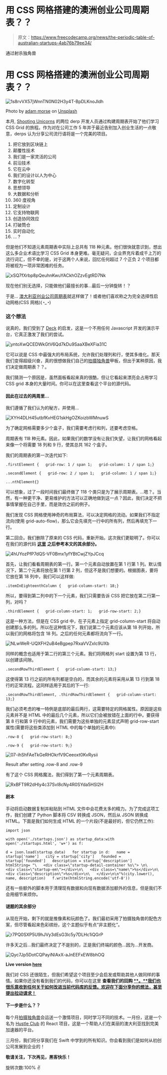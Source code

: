 # 用 CSS 网格搭建的澳洲创业公司周期表？？

> 原文：<https://www.freecodecamp.org/news/the-periodic-table-of-australian-startups-4ab76b79ee34/>

通过射杀独角兽

# 用 CSS 网格搭建的澳洲创业公司周期表？？

![1s8rvVX57jWnnTN0N02H3y4T-BpDLKnoJldh](img/90e6df6f91256ef33198c02fd3958d59.png)

Photo by [adam morse](https://unsplash.com/photos/9KoEOIuKtgI?utm_source=unsplash&utm_medium=referral&utm_content=creditCopyText) on [Unsplash](https://unsplash.com/search/photos/grid?utm_source=unsplash&utm_medium=referral&utm_content=creditCopyText)

本月, [Shooting Unicorns](https://shooting-unicorns.com) 的两位 derp 开发人员通过构建周期表开始了他们学习 CSS Grid 的旅程。作为对在公司工作 5 年并于最近告别加入创业生活的一点敬意，derps 认为分享公司流行语将是一个完美的项目。

1.  把它放到区块链上
2.  颠覆性技术
3.  我们是一家灵活的公司
4.  前沿技术
5.  它在云中
6.  我们的设计以人为中心
7.  数字化转型
8.  思想领导
9.  大数据和分析
10.  360 度视角
11.  定制设计
12.  它支持物联网
13.  创造协同效应
14.  打破筒仓
15.  实时自动化
16.  … ?

但是他们不知道元素周期表中实际上总共有 118 种元素。他们很快就意识到，想出这么多企业术语比学习 CSS Grid 本身更难。毫无疑问，企业界充斥着成千上万的流行词汇，但不幸的是，对于这两个人来说，回忆任何超过 7 个正负 2 个项目都将被视为一项非常困难的任务。

![xSQ7fXrbp8pQeuhnKwuYACkhOZzvEgtRD7Nk](img/2f1ec6aca0743046e34faa4ed0375bf3.png)

现在他们别无选择，只能做他们最擅长的事…最后一分钟旋转！？

于是… [澳大利亚创业公司周期表](https://startups.shooting-unicorns.com)就这样做了！或者他们喜欢称之为完全选择性启动网格(CSS 网格)(◔_◔)

### 这个想法

说真的，我们受到了 [Deck](http://www.hi.agency/deck/) 的启发，这是一个不用任何 Javascript 开发的演示平台，它真正激发了我们的尝试。

![yntoXwQCEDWkGtV6Qd7kDu9SaaXBeXFia31C](img/5b0a74de823d3b5517e692fa94e5d8ce.png)

它可以说是 CSS 中最强大的布局系统，允许我们处理列和行，使其多维化。那天我们变得超级兴奋，真的很想做我们自己的[拍摄独角兽](https://shooting-unicorns.com)甲板，但出于某种原因，我们决定做周期表？？。

我们猜测一个原因是，虽然面板看起来真的很酷，但让它看起来漂亮会占用学习 CSS grid 本身的大量时间。你可以在这里查看这个平台的源代码。

#### 因此在过去的两周里…

我们遵循了我们认为的秘方，并使用…

![XYH4DLH45utbfKvHEG1skHgOZKoizbWMnuwS](img/26a0fb70ed7b9894703020ebb7293b90.png)

为了确定网格需要多少个盒子，我们需要考虑行和列，还要考虑空格。

周期表有 118 种元素。因此，如果我们的数学没有让我们失望，让我们的网格看起来像一个将需要 18 列和 9 行，使其总共 162 个盒子。

我们的周期表的第一次迭代如下:

```
.firstElement {   grid-row: 1 / span 1;   grid-column: 1 / span 1;}
```

```
.secondElement {   grid-row: 2 / span 1;   grid-column: 1 / span 1;}
```

```
...nthElement{}
```

可以想象，过了一段时间我们最终做了 118 个类只是为了展示周期表。…嗯？。当然，有一种更干净、更易维护的方法可以正确地做到这一点？因此，我们决定不把事情掌握在自己手里，而是效仿之前的例子。

我们发现 CSS 网格使用神奇的布局算法，可以决定网格的流动。如果我们不指定流向(使用 grid-auto-flow)，那么它会先填充一行中的所有列，然后再填充下一行。

第二回合。我们删除了原来的 CSS 代码，重新开始。这次我们更聪明了。你可以在我们的源代码 [**这里**](https://github.com/shooting-unicorns/the-periodic-table-of-australian-startups) **之后参考本文的其余部分。**

![4hUYozPfP7dQS-VF0Bmx1yfYBtCwjZYpJCcq](img/8922c031cba2f13e316859950ab4af96.png)

首先，让我们看看周期表的第一行。第一个元素自动放置在第 1 行第 1 列。默认情况下，第二个元素将放在第 1 行第 2 列，但这不是我们想要的。根据图表，要将它放在第 18 列中，我们可以这样做:

```
.itemInEighteenthColumn {   grid-column-start: 18;}
```

所以，要得到第二列中的下一个元素，我们只需要告诉 CSS 把它放在第二行第一列，对吗？

```
.thirdElement {   grid-column-start: 1;   grid-row-start: 2;}
```

这是一种方法，但是在 CSS grid 中，在子元素上指定 grid-column-start 将自动创建那么多的列。所以在这种情况下，我们说第二个元素应该从第 18 列开始，所以我们的网格将包含 18 列。之后的任何元素都将流向下一行。

![NLwWeR-UQXFH2uB4eBgpep7RxaVVZxIc9UXb](img/803f92e32227ba4c963c01e3889f2670.png)

同样的概念也适用于第二行的第三个元素。我们将网格列 start 设置为第 13 行，以创建该间隙。

```
.secondRowThirdElement {   grid-column-start: 13;}
```

这使得第 13 行之前的所有列都是空白的，而其余的元素将采用从第 13 行到第 18 行的正常流程。这同样适用于其后的下一行:

```
.secondRowThirdElement, .thirdRowThirdElement {   grid-column-start: 13;}
```

我们必须考虑的唯一特例是底部的最后两行，这需要特定的网格属性。原因是这些元素并不是 HTML 中的最后几个元素，所以它们会被放错在上面的行中。要获得第 8 行和第 9 行中的元素，我们需要为这些单独的元素显式声明 grid-row-start 属性(需要将这些类添加到 HTML 中的每个单独的元素中):

```
.row-8 {   grid-row-start: 8;}
```

```
.row-9 {   grid-row-start: 9;}
```

![07-ihShFAeTkGeRHOkrfV9Ceeoxt0KvRysii](img/e8b3f4c05b516c1eedbd8a915899fb31.png)

Result after setting .row-8 and .row-9

有了这个 CSS 网格魔法，我们得到了第一个元素周期表。

![RxBFT9R2dHly4c37Svl8cNy4R0SYda5HSl2H](img/d9bfe0c9962c7c1f4b498d464055232b.png)

#### 剧本

手动将启动数据复制并粘贴到 HTML 文件中会花费太多的精力。为了完成这项工作，我们创建了 Python 脚本将 CSV 转换成 JSON，然后从 JSON 转换成 HTML。下面是我们如何生成 HTML 的一个片段(不是最好的，但它仍然工作):

```
import json
```

```
with open('./startups.json') as startup_data:with open('./startups.html', 'w+') as f:
```

```
d = json.load(startup_data)   for startup in d:   name = startup['name']   city = startup['city']   founded = startup['founded']   description = startup['description']      htmlString= "\   <div class=\"startup-detail-container %s\"> \n\   <div class=\"startup-em\"></div>\n\   <div class=\"name\">%s</div>\n\   <div class=\"description\">%s</div>\n\   </div>\n\n"%(city.lower(), name, description)   f.write(htmlString.encode('utf-8'))
```

还有一些额外的脚本用于清理现有数据和向现有数据添加额外的信息，但是我们不会用细节来烦你。

#### 谜题的其余部分

从现在开始，剩下的就是推像素和玩颜色了。我们最初采用了拍摄独角兽的配色方案，但尽管看起来色彩缤纷，这个主题似乎有点“非主题化”。

![r7PQ0SXP5U9hJVy3dEsG3lc5y7DLHc1iQGrP](img/a163f54e607f3f4ad61bd050ea8a4f46.png)

许多天之后…我们最终决定了不是别的，正是我们终端的颜色…因为…开发商。

![Qyc7Jp5DotCQPayiNIAxX-aJnEEFxEW8bhOQ](img/1371ec8e6bc1d7e982492640b217e64f.png)

**Live version [here](https://startups.shooting-unicorns.com)**

我们对 CSS 还很陌生，但我们希望这个项目至少会启发或帮助其他人做同样的事情。如果你还没有看到我们的代码，你可以在这里 **查看我们的回购 [**。**我们也很乐意收到任何关于如何改进当前代码库的反馈。欢迎在下面分享你的想法，甚至提出拉动请求！](https://github.com/shooting-unicorns/the-periodic-table-of-australian-startups)**

#### 下一步是什么？？

每个月[拍摄独角兽](https://www.freecodecamp.org/news/the-periodic-table-of-australian-startups-4ab76b79ee34/undefined)会运送一个激情项目，同时学习不同的技术。一月份，这是一个名为 [Hustle Club](https://hustle.shooting-unicorns.com) 的 React 项目，这是一个帮助人们在美丽的澳大利亚找到完美加速器的平台。

三月份，我们将分享我们在 Swift 中学到的所有知识。你会看到我们是如何从初创公司发展到企业的！

**敬请关注，下次再见，黑客快乐！**

旋转次数:100% ✌️